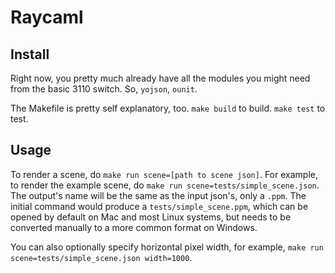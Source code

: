 # Raycaml

## Install

Right now, you pretty much already have all the modules you might need from
the basic 3110 switch. So, `yojson`, `ounit`.

The Makefile is pretty self explanatory, too. `make build` to build. `make test` to test.

## Usage

To render a scene, do `make run scene=[path to scene json]`. For example, to render the example
scene, do `make run scene=tests/simple_scene.json`. The output's name will be the same as the input
json's, only a `.ppm`. The initial command would produce a `tests/simple_scene.ppm`, which can be 
opened by default on Mac and most Linux systems, but needs to be converted manually to a more
common format on Windows.

You can also optionally specify horizontal pixel width, for example,
`make run scene=tests/simple_scene.json width=1000`.

